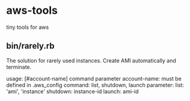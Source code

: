 aws-tools
=========

tiny tools for aws


bin/rarely.rb
---------

The solution for rarely used instances.
Create AMI automatically and terminate.

  usage: [#account-name] command parameter
    account-name: must be defined in .aws_config
    command: list, shutdown, launch
    parameter: 
      list: 'ami', 'instance'
      shutdown: instance-id
      launch: ami-id
